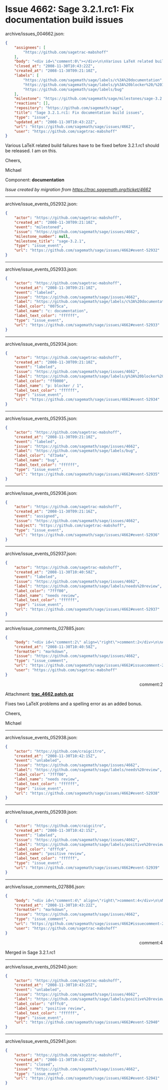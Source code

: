 # Issue 4662: Sage 3.2.1.rc1: Fix documentation build issues

archive/issues_004662.json:
```json
{
    "assignees": [
        "https://github.com/sagetrac-mabshoff"
    ],
    "body": "<div id=\"comment:0\"></div>\n\nVarious LaTeX related build failures have to be fixed before 3.2.1.rc1 should be released. I am on this.\n\nCheers,\n\nMichael\n\nComponent: **documentation**\n\n_Issue created by migration from https://trac.sagemath.org/ticket/4662_\n\n",
    "closed_at": "2008-11-30T10:43:22Z",
    "created_at": "2008-11-30T09:21:10Z",
    "labels": [
        "https://github.com/sagemath/sage/labels/c%3A%20documentation",
        "https://github.com/sagemath/sage/labels/p%3A%20blocker%20/%201",
        "https://github.com/sagemath/sage/labels/bug"
    ],
    "milestone": "https://github.com/sagemath/sage/milestones/sage-3.2.1",
    "reactions": [],
    "repository": "https://github.com/sagemath/sage",
    "title": "Sage 3.2.1.rc1: Fix documentation build issues",
    "type": "issue",
    "updated_at": "2008-11-30T10:43:22Z",
    "url": "https://github.com/sagemath/sage/issues/4662",
    "user": "https://github.com/sagetrac-mabshoff"
}
```
<div id="comment:0"></div>

Various LaTeX related build failures have to be fixed before 3.2.1.rc1 should be released. I am on this.

Cheers,

Michael

Component: **documentation**

_Issue created by migration from https://trac.sagemath.org/ticket/4662_





---

archive/issue_events_052932.json:
```json
{
    "actor": "https://github.com/sagetrac-mabshoff",
    "created_at": "2008-11-30T09:21:10Z",
    "event": "milestoned",
    "issue": "https://github.com/sagemath/sage/issues/4662",
    "milestone_number": null,
    "milestone_title": "sage-3.2.1",
    "type": "issue_event",
    "url": "https://github.com/sagemath/sage/issues/4662#event-52932"
}
```



---

archive/issue_events_052933.json:
```json
{
    "actor": "https://github.com/sagetrac-mabshoff",
    "created_at": "2008-11-30T09:21:10Z",
    "event": "labeled",
    "issue": "https://github.com/sagemath/sage/issues/4662",
    "label": "https://github.com/sagemath/sage/labels/c%3A%20documentation",
    "label_color": "0075ca",
    "label_name": "c: documentation",
    "label_text_color": "ffffff",
    "type": "issue_event",
    "url": "https://github.com/sagemath/sage/issues/4662#event-52933"
}
```



---

archive/issue_events_052934.json:
```json
{
    "actor": "https://github.com/sagetrac-mabshoff",
    "created_at": "2008-11-30T09:21:10Z",
    "event": "labeled",
    "issue": "https://github.com/sagemath/sage/issues/4662",
    "label": "https://github.com/sagemath/sage/labels/p%3A%20blocker%20/%201",
    "label_color": "ff0000",
    "label_name": "p: blocker / 1",
    "label_text_color": "ffffff",
    "type": "issue_event",
    "url": "https://github.com/sagemath/sage/issues/4662#event-52934"
}
```



---

archive/issue_events_052935.json:
```json
{
    "actor": "https://github.com/sagetrac-mabshoff",
    "created_at": "2008-11-30T09:21:10Z",
    "event": "labeled",
    "issue": "https://github.com/sagemath/sage/issues/4662",
    "label": "https://github.com/sagemath/sage/labels/bug",
    "label_color": "d73a4a",
    "label_name": "bug",
    "label_text_color": "ffffff",
    "type": "issue_event",
    "url": "https://github.com/sagemath/sage/issues/4662#event-52935"
}
```



---

archive/issue_events_052936.json:
```json
{
    "actor": "https://github.com/sagetrac-mabshoff",
    "created_at": "2008-11-30T09:21:16Z",
    "event": "assigned",
    "issue": "https://github.com/sagemath/sage/issues/4662",
    "subject": "https://github.com/sagetrac-mabshoff",
    "type": "issue_event",
    "url": "https://github.com/sagemath/sage/issues/4662#event-52936"
}
```



---

archive/issue_events_052937.json:
```json
{
    "actor": "https://github.com/sagetrac-mabshoff",
    "created_at": "2008-11-30T10:40:58Z",
    "event": "labeled",
    "issue": "https://github.com/sagemath/sage/issues/4662",
    "label": "https://github.com/sagemath/sage/labels/needs%20review",
    "label_color": "7fff00",
    "label_name": "needs review",
    "label_text_color": "ffffff",
    "type": "issue_event",
    "url": "https://github.com/sagemath/sage/issues/4662#event-52937"
}
```



---

archive/issue_comments_027885.json:
```json
{
    "body": "<div id=\"comment:2\" align=\"right\">comment:2</div>\n\nAttachment: **[trac_4662.patch.gz](https://github.com/sagemath/sage/files/ticket4662/trac_4662.patch.gz)**\n\nFixes two LaTeX problems and a spelling error as an added bonus.\n\nCheers,\n\nMichael",
    "created_at": "2008-11-30T10:40:58Z",
    "formatter": "markdown",
    "issue": "https://github.com/sagemath/sage/issues/4662",
    "type": "issue_comment",
    "url": "https://github.com/sagemath/sage/issues/4662#issuecomment-27885",
    "user": "https://github.com/sagetrac-mabshoff"
}
```

<div id="comment:2" align="right">comment:2</div>

Attachment: **[trac_4662.patch.gz](https://github.com/sagemath/sage/files/ticket4662/trac_4662.patch.gz)**

Fixes two LaTeX problems and a spelling error as an added bonus.

Cheers,

Michael



---

archive/issue_events_052938.json:
```json
{
    "actor": "https://github.com/craigcitro",
    "created_at": "2008-11-30T10:42:15Z",
    "event": "unlabeled",
    "issue": "https://github.com/sagemath/sage/issues/4662",
    "label": "https://github.com/sagemath/sage/labels/needs%20review",
    "label_color": "7fff00",
    "label_name": "needs review",
    "label_text_color": "ffffff",
    "type": "issue_event",
    "url": "https://github.com/sagemath/sage/issues/4662#event-52938"
}
```



---

archive/issue_events_052939.json:
```json
{
    "actor": "https://github.com/craigcitro",
    "created_at": "2008-11-30T10:42:15Z",
    "event": "labeled",
    "issue": "https://github.com/sagemath/sage/issues/4662",
    "label": "https://github.com/sagemath/sage/labels/positive%20review",
    "label_color": "dfffc0",
    "label_name": "positive review",
    "label_text_color": "ffffff",
    "type": "issue_event",
    "url": "https://github.com/sagemath/sage/issues/4662#event-52939"
}
```



---

archive/issue_comments_027886.json:
```json
{
    "body": "<div id=\"comment:4\" align=\"right\">comment:4</div>\n\nMerged in Sage 3.2.1.rc1",
    "created_at": "2008-11-30T10:43:22Z",
    "formatter": "markdown",
    "issue": "https://github.com/sagemath/sage/issues/4662",
    "type": "issue_comment",
    "url": "https://github.com/sagemath/sage/issues/4662#issuecomment-27886",
    "user": "https://github.com/sagetrac-mabshoff"
}
```

<div id="comment:4" align="right">comment:4</div>

Merged in Sage 3.2.1.rc1



---

archive/issue_events_052940.json:
```json
{
    "actor": "https://github.com/sagetrac-mabshoff",
    "created_at": "2008-11-30T10:43:22Z",
    "event": "unlabeled",
    "issue": "https://github.com/sagemath/sage/issues/4662",
    "label": "https://github.com/sagemath/sage/labels/positive%20review",
    "label_color": "dfffc0",
    "label_name": "positive review",
    "label_text_color": "ffffff",
    "type": "issue_event",
    "url": "https://github.com/sagemath/sage/issues/4662#event-52940"
}
```



---

archive/issue_events_052941.json:
```json
{
    "actor": "https://github.com/sagetrac-mabshoff",
    "created_at": "2008-11-30T10:43:22Z",
    "event": "closed",
    "issue": "https://github.com/sagemath/sage/issues/4662",
    "type": "issue_event",
    "url": "https://github.com/sagemath/sage/issues/4662#event-52941"
}
```
